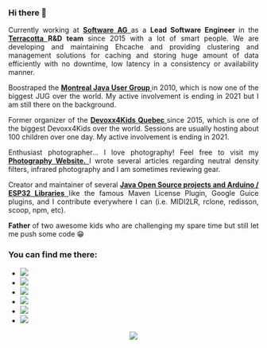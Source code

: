 <h3 align="justify">
	Hi there&nbsp;👋
</h3>
<p align="justify">
	Currently working at
	<strong>
		<a href="https://github.com/SoftwareAG">
			 Software AG
		</a>
	</strong>
	 as a
	<strong>
		 Lead Software Engineer
	</strong>
	 in the
	<strong>
		<a href="https://github.com/Terracotta-OSS">
			 Terracotta
		</a>
		 R&amp;D team
	</strong>
	 since 2015 with a lot of smart people. We are developing and maintaining Ehcache and providing clustering and management solutions for caching and storing huge amount of data efficiently with no downtime, low latency in a consistency or availability manner.
</p>
<p align="justify">
	Boostraped the
	<strong>
		<a href="https://www.montreal-jug.org/">
			 Montreal Java User Group
		</a>
	</strong>
	 in 2010, which is now one of the biggest JUG over the world. My active involvement is ending in 2021 but I am still there on the background.
</p>
<p align="justify">
	Former organizer of the
	<strong>
		<a href="http://www.devoxx4kids.org/quebec/">
			 Devoxx4Kids Quebec
		</a>
	</strong>
	 since 2015, which is one of the biggest Devoxx4Kids over the world. Sessions are usually hosting about 100 children over one day. My active involvement is ending in 2021.
</p>
<p align="justify">
	 Enthusiast photographer... I love photography! Feel free to visit my
	<strong>
		<a href="https://www.mathieu.photography/">
			 Photography Website.
		</a>
	</strong>
	 I wrote several articles regarding neutral density filters, infrared photography and I am sometimes reviewing gear.
</p>
<p align="justify">
	Creator and maintainer of several
	<strong>
		<a href="https://oss.carbou.me/">
			 Java Open Source projects and Arduino / ESP32 Libraries
		</a>
	</strong>
	 like the famous Maven License Plugin, Google Guice plugins, and I contribute everywhere I can (i.e. MIDI2LR, rclone, redisson, scoop, npm, etc).
</p>
<p align="justify">
	<strong>
		 Father
	</strong>
	 of two awesome kids who are challenging my spare time but still let me push some code&nbsp;😁
</p>
<div>
	<h3 align="justify">
		You can find me there:
	</h3>
	<ul align="justify">
		<li>
			<a href="https://github.com/mathieucarbou/" target="_blank">
				<img src="https://img.shields.io/badge/github-mathieucarbou-211F1F?logo=github&amp;logoColor=white&amp;style=flat-square" />
			</a>
		</li>
		<li>
			<a href="https://oss.carbou.me" target="_blank">
				<img src="https://img.shields.io/badge/github-oss-211F1F?logo=github&amp;logoColor=white&amp;style=flat-square" />
			</a>
		</li>
		<li>
			<a href="https://www.linkedin.com/in/mathieucarbou/" target="_blank">
				<img src="https://img.shields.io/badge/linkedin-mathieucarbou-0072B1?logo=linkedin&amp;style=flat-square" />
			</a>
		</li>
		<li>
			<a href="https://mathieu.carbou.me/" target="_blank">
				<img src="https://img.shields.io/badge/tumblr-mathieu.carbou.me-314d69?logo=tumblr&amp;logoColor=white&amp;style=flat-square" />
			</a>
		</li>
		<li>
			<a href="https://www.mathieu.photography/" target="_blank">
				<img src="https://img.shields.io/badge/website-mathieu.photography-1BC?logo=react&amp;logoColor=white&amp;style=flat-square" />
			</a>
		</li>
		  	<li>
			<a href="https://www.flickr.com/photos/mathieucarbou/" target="_blank">
				<img src="https://img.shields.io/badge/flickr-mathieucarbou-ff69b4?logo=flickr&amp;style=flat-square" />
			</a>
		</li>
	</ul>
	<p align="center">
		<a href="https://github.com/mathieucarbou/">
			<img src="https://github-readme-stats.vercel.app/api?username=mathieucarbou&amp;show_icons=true&amp;theme=dark#gh-dark-mode-only&amp;count_private=true&amp;include_all_commits=true" />
	</a>
</p>

</div>
